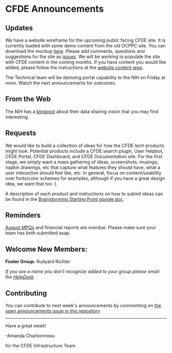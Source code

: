 # CFDE Announcements

## Updates

We have a website wireframe for the upcoming public facing CFDE site. It is currently loaded with some demo content from the old DCPPC site. You can download the mockup [here](https://github.com/nih-cfde/public-website-mockups). Please add comments, questions and suggestions for the site as [issues](https://github.com/nih-cfde/public-website-mockups/issues). We will be working to populate the site with CFDE content in the coming months. If you have content you would like added, please follow the instructions at the [website content repo](https://github.com/nih-cfde/public-website-content). 

The Technical team will be demoing portal capability to the NIH on Friday at noon. Watch the next announcements for outcomes.

## From the Web

The NIH has a [blogpost](http://nlmdirector.nlm.nih.gov/2019/09/18/enhancing-data-sharing-one-dataset-at-a-time) about their data sharing vision that you may find interesting.

## Requests

We would like to build a collection of ideas for how the CFDE tech products might look. Potential products include a CFDE search plugin, User Helpbot, CFDE Portal, CFDE Dashboard, and CFDE Documentation site. For the first stage, we simply want a mass gathering of ideas, screenshots, musings, napkin drawings, etc that capture what features they should have, what a user interaction should feel like, etc. In general, focus on content/usability over fonts/color schemes for examples, although if you have a great design idea, we want that too :).

A description of each product and instructions on how to submit ideas can be found in the [Brainstorming Starting Point google doc](https://docs.google.com/document/d/1o-l-zFDbOw-hVeTizRwrQY1zi54trMlskApEv1Vt9h8/edit).

## Reminders

[August MPQs](https://forms.gle/YE85EYqRRDgRDkp27) and financial reports are overdue. Please make sure your team has both submitted asap.

## Welcome New Members:

**Foster Group:** Rudyard Richter   

*If you see a name you don't recognize added to your group please email the [HelpDesk](mailto:autohelp+int+851+6545985337373134556@CFDE.groups.io )*

## Contributing

You can contribute to next week's announcements by commenting on [the open
announcements issue in this repository](https://github.com/nih-cfde/announcements/issues?utf8=%E2%9C%93&q=is%3Aissue+is%3Aopen+Announcements)

---

Have a great week!

-Amanda Charbonneau

for the CFDE Infrastructure Team

